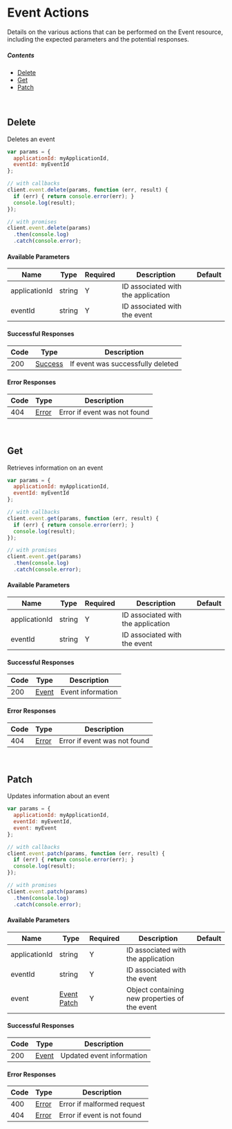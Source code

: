 # Event Actions

Details on the various actions that can be performed on the
Event resource, including the expected
parameters and the potential responses.

##### Contents

*   [Delete](#delete)
*   [Get](#get)
*   [Patch](#patch)

<br/>

## Delete

Deletes an event

```javascript
var params = {
  applicationId: myApplicationId,
  eventId: myEventId
};

// with callbacks
client.event.delete(params, function (err, result) {
  if (err) { return console.error(err); }
  console.log(result);
});

// with promises
client.event.delete(params)
  .then(console.log)
  .catch(console.error);
```

#### Available Parameters

| Name | Type | Required | Description | Default |
| ---- | ---- | -------- | ----------- | ------- |
| applicationId | string | Y | ID associated with the application |  |
| eventId | string | Y | ID associated with the event |  |

#### Successful Responses

| Code | Type | Description |
| ---- | ---- | ----------- |
| 200 | [Success](_schemas.md#success) | If event was successfully deleted |

#### Error Responses

| Code | Type | Description |
| ---- | ---- | ----------- |
| 404 | [Error](_schemas.md#error) | Error if event was not found |

<br/>

## Get

Retrieves information on an event

```javascript
var params = {
  applicationId: myApplicationId,
  eventId: myEventId
};

// with callbacks
client.event.get(params, function (err, result) {
  if (err) { return console.error(err); }
  console.log(result);
});

// with promises
client.event.get(params)
  .then(console.log)
  .catch(console.error);
```

#### Available Parameters

| Name | Type | Required | Description | Default |
| ---- | ---- | -------- | ----------- | ------- |
| applicationId | string | Y | ID associated with the application |  |
| eventId | string | Y | ID associated with the event |  |

#### Successful Responses

| Code | Type | Description |
| ---- | ---- | ----------- |
| 200 | [Event](_schemas.md#event) | Event information |

#### Error Responses

| Code | Type | Description |
| ---- | ---- | ----------- |
| 404 | [Error](_schemas.md#error) | Error if event was not found |

<br/>

## Patch

Updates information about an event

```javascript
var params = {
  applicationId: myApplicationId,
  eventId: myEventId,
  event: myEvent
};

// with callbacks
client.event.patch(params, function (err, result) {
  if (err) { return console.error(err); }
  console.log(result);
});

// with promises
client.event.patch(params)
  .then(console.log)
  .catch(console.error);
```

#### Available Parameters

| Name | Type | Required | Description | Default |
| ---- | ---- | -------- | ----------- | ------- |
| applicationId | string | Y | ID associated with the application |  |
| eventId | string | Y | ID associated with the event |  |
| event | [Event Patch](_schemas.md#event-patch) | Y | Object containing new properties of the event |  |

#### Successful Responses

| Code | Type | Description |
| ---- | ---- | ----------- |
| 200 | [Event](_schemas.md#event) | Updated event information |

#### Error Responses

| Code | Type | Description |
| ---- | ---- | ----------- |
| 400 | [Error](_schemas.md#error) | Error if malformed request |
| 404 | [Error](_schemas.md#error) | Error if event is not found |
